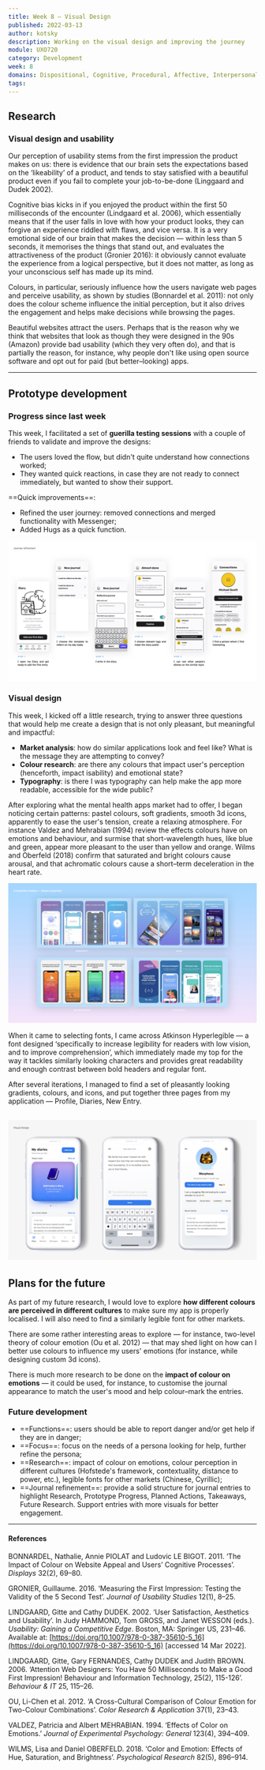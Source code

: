 ```yaml
---
title: Week 8 — Visual Design
published: 2022-03-13
author: kotsky
description: Working on the visual design and improving the journey
module: UXO720
category: Development
week: 8
domains: Dispositional, Cognitive, Procedural, Affective, Interpersonal
tags: 
---
```


## Research
### Visual design and usability
Our perception of usability stems from the first impression the product makes on us: there is evidence that our brain sets the expectations based on the ‘likeability’ of a product, and tends to stay satisfied with a beautiful product even if you fail to complete your job-to-be-done (Linggaard and Dudek 2002). 

Cognitive bias kicks in if you enjoyed the product within the first 50 milliseconds of the encounter (Lindgaard et al. 2006), which essentially means that if the user falls in love with how your product looks, they can forgive an experience riddled with flaws, and vice versa. It is a very emotional side of our brain that makes the decision — within less than 5 seconds, it memorises the things that stand out, and evaluates the attractiveness of the product (Gronier 2016): it obviously cannot evaluate the experience from a logical perspective, but it does not matter, as long as your unconscious self has made up its mind.

Colours, in particular, seriously influence how the users navigate web pages and perceive usability, as shown by studies (Bonnardel et al. 2011): not only does the colour scheme influence the initial perception, but it also drives the engagement and helps make decisions while browsing the pages. 

Beautiful websites attract the users. Perhaps that is the reason why we think that websites that look as though they were designed in the 90s (Amazon) provide bad usability (which they very often do), and that is partially the reason, for instance, why people don't like using open source software and opt out for paid (but better–looking) apps. 

---

## Prototype development

### Progress since last week

This week, I facilitated a set of **guerilla testing sessions** with a couple of friends to validate and improve the designs:

- The users loved the flow, but didn't quite understand how connections worked;
- They wanted quick reactions, in case they are not ready to connect immediately, but wanted to show their support.

==Quick improvements==:
- Refined the user journey: removed connections and merged functionality with Messenger;
- Added Hugs as a quick function.

![Journey refinement](./img/02/08-journey.jpeg)

### Visual design

This week, I kicked off a little research, trying to answer three questions that would help me create a design that is not only pleasant, but meaningful and impactful:

- **Market analysis**: how do similar applications look and feel like? What is the message they are attempting to convey?
- **Colour research**: are there any colours that impact user's perception (henceforth, impact isability) and emotional state?
- **Typography**: is there I was typography can help make the app more readable, accessible for the wide public?

After exploring what the mental health apps market had to offer, I began noticing certain patterns: pastel colours, soft gradients, smooth 3d icons, apparently to ease the user's tension, create a relaxing atmosphere. For instance Valdez and Mehrabian (1994) review the effects colours have on emotions and behaviour, and surmise that short-wavelength hues, like blue and green, appear more pleasant to the user than yellow and orange. Wilms and Oberfeld (2018) confirm that saturated and bright colours cause arousal, and that achromatic colours cause a short–term deceleration in the heart rate.

![Market Analysis](./img/02/08-market.jpeg)

When it came to selecting fonts, I came across Atkinson Hyperlegible — a font designed ‘specifically to increase legibility for readers with low vision, and to improve comprehension’, which immediately made my top for the way it tackles similarly looking characters and provides great readability and enough contrast between bold headers and regular font. 

After several iterations, I managed to find a set of pleasantly looking gradients, colours, and icons, and put together three pages from my application — Profile, Diaries, New Entry.

![Visual Design](./img/02/08-design.jpeg)
---

## Plans for the future

As part of my future research, I would love to explore **how different colours are perceived in different cultures** to make sure my app is properly localised. I will also need to find a similarly legible font for other markets. 

There are some rather interesting areas to explore — for instance, two-level theory of colour emotion (Ou et al. 2012) — that may shed light on how can I better use colours to influence my users' emotions (for instance, while designing custom 3d icons). 

There is much more research to be done on the **impact of colour on emotions** — it could be used, for instance, to customise the journal appearance to match the user's mood and help colour–mark the entries.

### Future development
- ==Functions==: users should be able to report danger and/or get help if they are in danger;
- ==Focus==: focus on the needs of a persona looking for help, further refine the persona;
- ==Research==: impact of colour on emotions, colour perception in different cultures (Hofstede's framework, contextuality, distance to power, etc.), legible fonts for other markets (Chinese, Cyrillic);
- ==Journal refinement==: provide a solid structure for journal entries to highlight Research, Prototype Progress, Planned Actions, Takeaways, Future Research. Support entries with more visuals for better engagement.

---

#### References

BONNARDEL, Nathalie, Annie PIOLAT and Ludovic LE BIGOT. 2011. ‘The Impact of Colour on Website Appeal and Users’ Cognitive Processes’. _Displays_ 32(2), 69–80.

GRONIER, Guillaume. 2016. ‘Measuring the First Impression: Testing the Validity of the 5 Second Test’. _Journal of Usability Studies_ 12(1), 8–25.

LINDGAARD, Gitte and Cathy DUDEK. 2002. ‘User Satisfaction, Aesthetics and Usability’. In Judy HAMMOND, Tom GROSS, and Janet WESSON (eds.). _Usability: Gaining a Competitive Edge_. Boston, MA: Springer US, 231–46. Available at: [https://doi.org/10.1007/978-0-387-35610-5_16](https://doi.org/10.1007/978-0-387-35610-5_16) [accessed 14 Mar 2022].

LINDGAARD, Gitte, Gary FERNANDES, Cathy DUDEK and Judith BROWN. 2006. ‘Attention Web Designers: You Have 50 Milliseconds to Make a Good First Impression! Behaviour and Information Technology, 25(2), 115-126’. _Behaviour & IT_ 25, 115–26.

OU, Li-Chen et al. 2012. ‘A Cross-Cultural Comparison of Colour Emotion for Two-Colour Combinations’. _Color Research & Application_ 37(1), 23–43.

VALDEZ, Patricia and Albert MEHRABIAN. 1994. ‘Effects of Color on Emotions.’ _Journal of Experimental Psychology: General_ 123(4), 394–409.

WILMS, Lisa and Daniel OBERFELD. 2018. ‘Color and Emotion: Effects of Hue, Saturation, and Brightness’. _Psychological Research_ 82(5), 896–914.